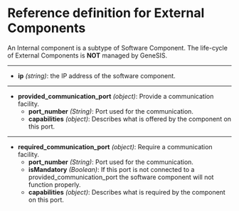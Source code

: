 # Reference definition for External Components

An Internal component is a subtype of Software Component. The life-cycle of External Components is **NOT** managed by GeneSIS.

----

* **ip** *(string)*: the IP address of the software component.

----

*  **provided_communication_port** *(object)*: Provide a communication facility.
    - **port_number** *(String)*: Port used for the communication.
    - **capabilities** *(object)*: Describes what is offered by the component on this port.

----

*  **required_communication_port** *(object)*: Require a communication facility.
    - **port_number** *(String)*: Port used for the communication.
    - **isMandatory** *(Boolean)*: If this port is not connected to a provided_communication_port the software component will not function properly.
    - **capabilities** *(object)*: Describes what is required by the component on this port.